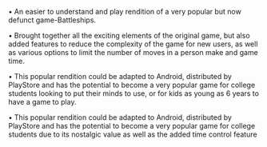 •	An easier to understand and play rendition of a very popular but now defunct game-Battleships.

•	Brought together all the exciting elements of the original game, but also added features to reduce the complexity of the game for new users, as well as various options to limit the number of moves in a person make and game time.

•	This popular rendition could be adapted to Android, distributed by PlayStore and has the potential to become a very popular game for college students looking to put their minds to use, or for kids as young as 6 years to have a game to play.

•	This popular rendition could be adapted to Android, distributed by PlayStore and has the potential to become a very popular game for college students due to its nostalgic value as well as the added time control feature 
